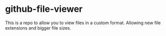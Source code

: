# github-file-viewer
This is a repo to allow you to view files in a custom format. Allowing new file extensions and bigger file sizes.
